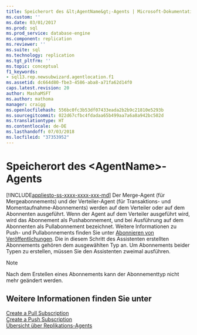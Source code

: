 ```yaml
---
title: Speicherort des &lt;AgentName&gt;-Agents | Microsoft-Dokumentation
ms.custom: ''
ms.date: 03/01/2017
ms.prod: sql
ms.prod_service: database-engine
ms.component: replication
ms.reviewer: ''
ms.suite: sql
ms.technology: replication
ms.tgt_pltfrm: ''
ms.topic: conceptual
f1_keywords:
- sql13.rep.newsubwizard.agentlocation.f1
ms.assetid: dc664d80-fbe3-4586-aba8-a71fa62d14f0
caps.latest.revision: 20
author: MashaMSFT
ms.author: mathoma
manager: craigg
ms.openlocfilehash: 556bc0fc3b53df07433eada2b2b9c21810e5293b
ms.sourcegitcommit: 022d67cfbc4fdadaa65b499aa7a6a8a942bc502d
ms.translationtype: HT
ms.contentlocale: de-DE
ms.lasthandoff: 07/03/2018
ms.locfileid: "37353952"
---
```

# <a name="ltagentnamegt-agent-location"></a>Speicherort des &lt;AgentName&gt;-Agents
[!INCLUDE[appliesto-ss-xxxx-xxxx-xxx-md](../../includes/appliesto-ss-xxxx-xxxx-xxx-md.md)]
  Der Merge-Agent (für Mergeabonnements) und der Verteiler-Agent (für Transaktions- und Momentaufnahme-Abonnements) werden auf dem Verteiler oder auf dem Abonnenten ausgeführt. Wenn der Agent auf dem Verteiler ausgeführt wird, wird das Abonnement als Pushabonnement, und bei Ausführung auf dem Abonnenten als Pullabonnement bezeichnet. Weitere Informationen zu Push- und Pullabonnements finden Sie unter [Abonnieren von Veröffentlichungen](../../relational-databases/replication/subscribe-to-publications.md). Die in diesem Schritt des Assistenten erstellten Abonnements gehören dem ausgewählten Typ an. Um Abonnements beider Typen zu erstellen, müssen Sie den Assistenten zweimal ausführen.  
  
> [!NOTE]  
>  Nach dem Erstellen eines Abonnements kann der Abonnementtyp nicht mehr geändert werden.  
  
## <a name="see-also"></a>Weitere Informationen finden Sie unter  
 [Create a Pull Subscription](../../relational-databases/replication/create-a-pull-subscription.md)   
 [Create a Push Subscription](../../relational-databases/replication/create-a-push-subscription.md)   
 [Übersicht über Replikations-Agents](../../relational-databases/replication/agents/replication-agents-overview.md)  
  
  
